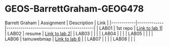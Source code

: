 # GEOS-BarrettGraham-GEOG478
Barrett Graham
| Assignment | Description | Link                                      |
|------------|-------------|-------------------------------------------|
| LAB01        |    1st repo | [Link to lab 1](https://github.com/beargrahams/GEOS-BarrettGraham-GEOG478.git "Lab1")|
| LAB02        |    resume   | [Link to lab 2](https://github.com/beargrahams/GEOS-BarrettGraham-GEOG478/commit/f129d5315f48777c7e27cd72e45629a0bb495e02 "Lab 2")|
| LAB03        |             |                                           |
| LAB04        |             |                                           |
| LAB05        |             |                                           |
| LAB06        |   tamuwebmap          | [Link to lab 6](https://github.com/beargrahams/GEOS-BarrettGraham-GEOG478/commit/c1bc385fad83775a060ab2a3a7750be4d13f6510#diff-cf8a7409cbaac9694707acd9381e8060bb86574d1220e70a8626d57bb18959b1 "Lab6")                                          |
| LAB07        |             |                                           |
| LAB08        |             |                                           |
